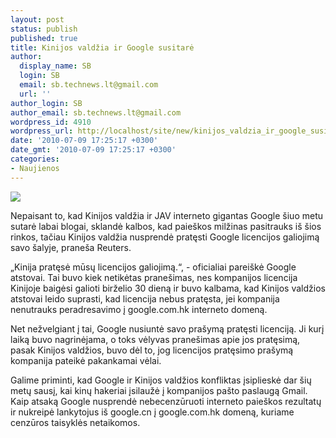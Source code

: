 ```yaml
---
layout: post
status: publish
published: true
title: Kinijos valdžia ir Google susitarė
author:
  display_name: SB
  login: SB
  email: sb.technews.lt@gmail.com
  url: ''
author_login: SB
author_email: sb.technews.lt@gmail.com
wordpress_id: 4910
wordpress_url: http://localhost/site/new/kinijos_valdzia_ir_google_susitare/
date: '2010-07-09 17:25:17 +0300'
date_gmt: '2010-07-09 17:25:17 +0300'
categories:
- Naujienos
---
```

<div class="imgright"><img src="http://t2.gstatic.com/images?q=tbn:RF2KWn1R3vZsoM%3Ahttp://www.businessethics.ca/blog/uploaded_images/google-china-ethics-790476.jpg"  /></div>
<p>Nepaisant to, kad Kinijos valdžia ir JAV interneto gigantas Google šiuo metu sutarė labai blogai, sklandė kalbos, kad paieškos milžinas pasitrauks iš šios rinkos, tačiau Kinijos valdžia nusprendė pratęsti Google licencijos galiojimą savo šalyje, praneša Reuters.</p>
<p>„Kinija pratęsė mūsų licencijos galiojimą.“, - oficialiai pareiškė Google atstovai. Tai buvo kiek netikėtas pranešimas, nes kompanijos licencija Kinijoje baigėsi galioti birželio 30 dieną ir buvo kalbama, kad Kinijos valdžios atstovai leido suprasti, kad licencija nebus pratęsta, jei kompanija nenutrauks peradresavimo į google.com.hk interneto domeną.</p>
<p>Net nežvelgiant į tai, Google nusiuntė savo prašymą pratęsti licenciją. Ji kurį laiką buvo nagrinėjama, o toks vėlyvas pranešimas apie jos pratęsimą, pasak Kinijos valdžios, buvo dėl to, jog licencijos pratęsimo prašymą kompanija pateikė pakankamai vėlai.</p>
<p>Galime priminti, kad Google ir Kinijos valdžios konfliktas įsiplieskė dar šių metų sausį, kai kinų hakeriai įsilaužė į kompanijos pašto paslaugą Gmail. Kaip atsaką Google nusprendė nebecenzūruoti interneto paieškos rezultatų ir nukreipė lankytojus iš google.cn į google.com.hk domeną, kuriame cenzūros taisyklės netaikomos.<br /></p>
